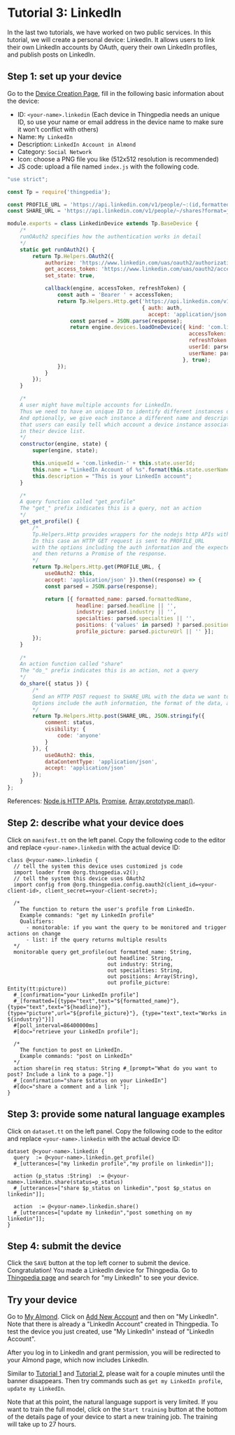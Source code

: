 # Tutorial 3: LinkedIn

In the last two tutorials, we have worked on two public services.
In this tutorial, we will create a personal device: LinkedIn.
It allows users to link their own LinkedIn accounts by OAuth, query their own LinkedIn
profiles, and publish posts on LinkedIn.

## Step 1: set up your device
Go to the [Device Creation Page](/thingpedia/upload/create), fill in the following basic information 
about the device:

- ID: `<your-name>.linkedin` (Each device in Thingpedia needs an unique ID, so use your name or email address 
in the device name to make sure it won't conflict with others)
- Name: `My LinkedIn`
- Description: `LinkedIn Account in Almond`
- Category: `Social Network`
- Icon: choose a PNG file you like (512x512 resolution is recommended)
- JS code: upload a file named `index.js` with the following code.
```javascript
"use strict";

const Tp = require('thingpedia');

const PROFILE_URL = 'https://api.linkedin.com/v1/people/~:(id,formatted-name,headline,industry,specialties,positions,picture-url)?format=json';
const SHARE_URL = 'https://api.linkedin.com/v1/people/~/shares?format=json';

module.exports = class LinkedinDevice extends Tp.BaseDevice {
    /*
    runOAuth2 specifies how the authentication works in detail 
    */
    static get runOAuth2() {
        return Tp.Helpers.OAuth2({
            authorize: 'https://www.linkedin.com/uas/oauth2/authorization',
            get_access_token: 'https://www.linkedin.com/uas/oauth2/accessToken',
            set_state: true,

            callback(engine, accessToken, refreshToken) {
                const auth = 'Bearer ' + accessToken;
                return Tp.Helpers.Http.get('https://api.linkedin.com/v1/people/~:(id,formatted-name)?format=json',
                                           { auth: auth,
                                             accept: 'application/json' }).then((response) => {
                    const parsed = JSON.parse(response);
                    return engine.devices.loadOneDevice({ kind: 'com.linkedin',
                                                          accessToken: accessToken,
                                                          refreshToken: refreshToken,
                                                          userId: parsed.id,
                                                          userName: parsed.formattedName
                                                        }, true);
                });
            }
        });
    }

    /* 
    A user might have multiple accounts for LinkedIn.
    Thus we need to have an unique ID to identify different instances of the class.
    And optionally, we give each instance a different name and description, so
    that users can easily tell which account a device instance associates with 
    in their device list. 
    */
    constructor(engine, state) {
        super(engine, state);

        this.uniqueId = 'com.linkedin-' + this.state.userId;
        this.name = "LinkedIn Account of %s".format(this.state.userName);
        this.description = "This is your LinkedIn account";
    }

    /*
    A query function called "get_profile"
    The "get_" prefix indicates this is a query, not an action
    */
    get_get_profile() {
        /* 
        Tp.Helpers.Http provides wrappers for the nodejs http APIs with a Promise interface.
        In this case an HTTP GET request is sent to PROFILE_URL
        with the options including the auth information and the expected output type,
        and then returns a Promise of the response.
        */
        return Tp.Helpers.Http.get(PROFILE_URL, {
            useOAuth2: this,
            accept: 'application/json' }).then((response) => {
            const parsed = JSON.parse(response);

            return [{ formatted_name: parsed.formattedName,
                      headline: parsed.headline || '',
                      industry: parsed.industry || '',
                      specialties: parsed.specialties || '',
                      positions: ('values' in parsed) ? parsed.positions.values.map((p) => p.summary) : [],
                      profile_picture: parsed.pictureUrl || '' }];
        });
    }
    
    /*
    An action function called "share"
    The "do_" prefix indicates this is an action, not a query
    */
    do_share({ status }) {
        /* 
        Send an HTTP POST request to SHARE_URL with the data we want to post.
        Options include the auth information, the format of the data, and the expected output type 
        */
        return Tp.Helpers.Http.post(SHARE_URL, JSON.stringify({
            comment: status,
            visibility: {
                code: 'anyone'
            }
        }), {
            useOAuth2: this,
            dataContentType: 'application/json',
            accept: 'application/json'
        });
    }
};
```
References: 
[Node.js HTTP APIs](https://nodejs.org/api/http.html), 
[Promise](https://developer.mozilla.org/en-US/docs/Web/JavaScript/Reference/Global_Objects/Promise),
[Array.prototype.map()](https://developer.mozilla.org/en-US/docs/Web/JavaScript/Reference/Global_Objects/Array/map).

## Step 2: describe what your device does
Click on `manifest.tt` on the left panel. 
Copy the following code to the editor and replace `<your-name>.linkedin` with the 
actual device ID:
```tt
class @<your-name>.linkedin {
  // tell the system this device uses customized js code
  import loader from @org.thingpedia.v2();
  // tell the system this device uses OAuth2
  import config from @org.thingpedia.config.oauth2(client_id=<your-client-id>, client_secret=<your-client-secret>);

  /* 
    The function to return the user's profile from LinkedIn.
    Example commands: "get my LinkedIn profile"
    Qualifiers: 
      - monitorable: if you want the query to be monitored and trigger actions on change
      - list: if the query returns multiple results  
  */
  monitorable query get_profile(out formatted_name: String,
                                out headline: String,
                                out industry: String,
                                out specialties: String,
                                out positions: Array(String),
                                out profile_picture: Entity(tt:picture))
  #_[confirmation="your LinkedIn profile"]
  #_[formatted=[{type="text",text="${formatted_name}"}, {type="text",text="${headline}"}, {type="picture",url="${profile_picture}"}, {type="text",text="Works in ${industry}"}]]
  #[poll_interval=86400000ms]
  #[doc="retrieve your LinkedIn profile"];

  /* 
    The function to post on LinkedIn.
    Example commands: "post on LinkedIn"
  */
  action share(in req status: String #_[prompt="What do you want to post? Include a link to a page."])
  #_[confirmation="share $status on your LinkedIn"]
  #[doc="share a comment and a link "];
}
```

## Step 3: provide some natural language examples
Click on `dataset.tt` on the left panel. 
Copy the following code to the editor and replace `<your-name>.linkedin` with the 
actual device ID:
```tt
dataset @<your-name>.linkedin {
  query  := @<your-name>.linkedin.get_profile()
  #_[utterances=["my linkedin profile","my profile on linkedin"]];

  action (p_status :String)  := @<your-name>.linkedin.share(status=p_status)
  #_[utterances=["share $p_status on linkedin","post $p_status on linkedin"]];

  action  := @<your-name>.linkedin.share()
  #_[utterances=["update my linkedin","post something on my linkedin"]];
}
```

## Step 4: submit the device
Click the `SAVE` button at the top left corner to submit the device. 
Congratulation! You made a LinkedIn device for Thingpedia. 
Go to [Thingpedia page](/thingpedia) and search for "my LinkedIn" to see your device.

## Try your device
Go to [My Almond](/me). 
Click on [Add New Account](/me/devices/create?class=online)
and then on "My LinkedIn". Note that there is already a "LinkedIn Account" created 
in Thingpedia. To test the device you just created, use "My LinkedIn" instead of "LinkedIn Account". 

After you log in to LinkedIn and grant permission, you will be redirected to your
Almond page, which now includes LinkedIn.

Similar to [Tutorial 1](/doc/thingpedia-tutorial-nyt.md) and [Tutorial 2](/doc/thingpedia-tutorial-cat.md),
please wait for a couple minutes until the banner disappears.
Then try commands such as `get my LinkedIn profile`, `update my LinkedIn`. 

Note that at this point, the natural language support is very limited. 
If you want to train the full model, click on the `Start training` button at the bottom 
of the details page of your device to start a new training job. The training will take up to 27 hours.   

